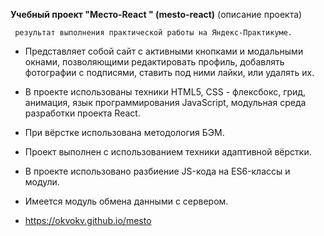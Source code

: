    **Учебный проект "Место-React " (mesto-react)** (описание проекта)

     результат выполнения практической работы на Яндекс-Практикуме.

* Представляет собой сайт с активными кнопками и модальными окнами, позволяющими редактировать профиль, добавлять фотографии с подписями, ставить под ними лайки, или удалять их. 

* В проекте использованы техники HTML5, CSS - флексбокс, грид, анимация, язык программирования JavaScript, модульная среда разработки проекта React.

* При вёрстке использована методология БЭМ.

* Проект выполнен с использованием техники адаптивной вёрстки.

* В проекте использовано разбиение JS-кода на ES6-классы и модули.

* Имеется модуль обмена данными с сервером.

* https://okvokv.github.io/mesto
   